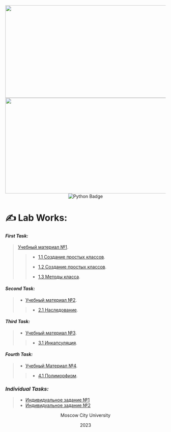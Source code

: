 <div align="center">
  <img src="https://media.tenor.com/2nKSTDDekOgAAAAC/coding-kira.gif" width="900" height="290">
</div>

<a href="https://github.com/Iv0cheer?tab=repositories">
  <img src="https://media.tenor.com/2nKSTDDekOgAAAAC/coding-kira.gif" width="600" height="300">
</a>

<div class="badge" align="center">
  <img src="https://freepngimg.com/thumb/categories/1402.png" alt="Python Badge">
</div>

# ✍ __**Lab Works:**__

#### *First Task:*
> [Учебный материал №1](/LectionT.ipynb).
>
> > * [1.1 Создание простых классов](/Task_1_1_1.ipynb).
> > 
> > * [1.2 Создание простых классов](/Task_1_2_1.ipynb).
> >
> > * [1.3 Методы класса](/Task_1_3.ipynb).


#### *Second Task:*
> * [Учебный материал №2](/Lection_2sm.ipynb).
> >
> > * [2.1 Наследование](/Task_2_1.ipynb).


#### *Third Task:*
> * [Учебный материал №3](/Lection_3sm.ipynb).
> >
> > * [3.1 Инкапсуляция](/Task_3_1.ipynb).

#### *Fourth Task:*
> * [Учебный Материал №4](/Lection_4sm.ipynb).
> >
> > * [4.1 Полиморфизм](/Task_4_1.ipynb).

### *Individual Tasks:*
> * [Индивидуальное задание №1](/Individual.ipynb)
> * [Индивидуальное задание №2](/Individual_2.ipynb)


<div align="center">
  Moscow City University
  
  2023
</div>
